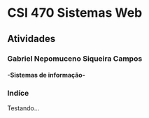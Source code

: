 # CSI 470 Sistemas Web
## Atividades
### Gabriel Nepomuceno Siqueira Campos
#### -Sistemas de informação-

### Indíce
Testando...